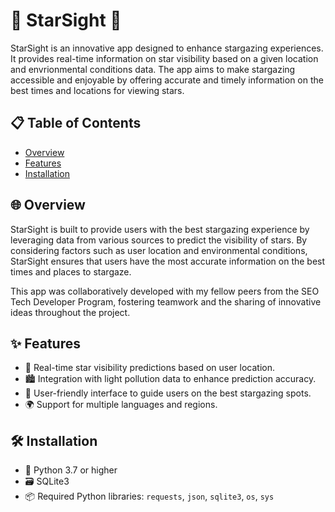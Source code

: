# 🌟 StarSight 🌌
StarSight is an innovative app designed to enhance stargazing experiences. It provides real-time information on star visibility based on a given location and envrionmental conditions data. The app aims to make stargazing accessible and enjoyable by offering accurate and timely information on the best times and locations for viewing stars.

## 📋 Table of Contents

- [Overview](#-overview)
- [Features](#-features)
- [Installation](#-installations)

## 🌐 Overview

StarSight is built to provide users with the best stargazing experience by leveraging data from various sources to predict the visibility of stars. By considering factors such as user location and environmental conditions, StarSight ensures that users have the most accurate information on the best times and places to stargaze.

This app was collaboratively developed with my fellow peers from the SEO Tech Developer Program, fostering teamwork and the sharing of innovative ideas throughout the project.

## ✨ Features

- 🌠 Real-time star visibility predictions based on user location.
- 🏙️ Integration with light pollution data to enhance prediction accuracy.
- 📱 User-friendly interface to guide users on the best stargazing spots.
- 🌍 Support for multiple languages and regions.

## 🛠️ Installation

- 🐍 Python 3.7 or higher
- 🗃️ SQLite3
- 📦 Required Python libraries: `requests`, `json`, `sqlite3`, `os`, `sys`
